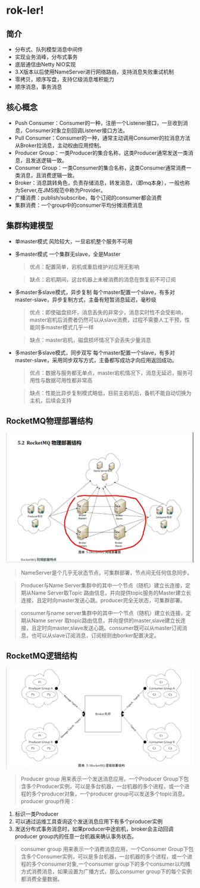 # rok-ler!
## 简介
* 分布式、队列模型消息中间件
* 实现业务消峰，分布式事务
* 底层通信由Netty NIO实现
* 3.X版本以后使用NameServer进行网络路由，支持消息失败重试机制
* 零拷贝，顺序写盘，支持亿级消息堆积能力
* 顺序消息，事务消息
## 核心概念
* Push Consumer：Consumer的一种，注册一个Listener接口，一旦收到消息，Consumer对象立刻回调Listener接口方法。
* Pull Consumer：Consumer的一种，通常主动调用Consumer的拉消息方法从Broker拉消息，主动权由应用控制。
* Producer Group：一类Producer的集合名称，这类Producer通常发送一类消息，且发送逻辑一致。
* Consumer Group：一类Consumer的集合名称，这类Consumer通常消费一类消息，且消费逻辑一致。
* Broker：消息跳转角色，负责存储消息，转发消息，（即mq本身），一般也称为Server,在JMS规范中称为Provider。
* 广播消费：publish/subscribe，每个订阅的consumer都会消费
* 集群消费：一个group中的consumer平均分摊消费消息
## 集群构建模型
* 单master模式 风险较大，一旦宕机整个服务不可用
* 多master模式 一个集群无slave，全是Master

  > 优点：配置简单，宕机或重启维护对应用无影响

  > 缺点：宕机期间，这台机器上未被消费的消息在恢复前不可订阅
* 多master多slave模式，异步复制 每个master配置一个slave，有多对master-slave，异步复制方式，主备有短暂消息延迟，毫秒级

  > 优点：即使磁盘损坏，消息丢失的非常少，消息实时性不会受影响，master宕机后消费者仍然可以从slave消费，过程不需要人工干预，性能同多master模式几乎一样
  
  > 缺点：master宕机，磁盘损坏情况下会丢失少量消息
* 多master多slave模式，同步双写 每个master配置一个slave，有多对master-slave，采用同步双写方式，主备都写成功才向应用返回成功。

  > 优点：数据与服务都无单点，master宕机情况下，消息无延迟，服务可用性与数据可用性都非常高
  
  > 缺点：性能比异步复制模式略低，目前主宕机后，备机不能自动切换为主机，后续会支持
## RocketMQ物理部署结构

![physical structure](rocketmq物理部署结构.png)

> NameServer是个几乎无状态节点，可集群部署，节点间无任何信息同步。

> Producer与Name Server集群中的其中一个节点（随机）建立长连接，定期从Name Server取Topic 路由信息，并向提供topic服务的Master建立长连接，且定时向master发送心跳。producer完全无状态，可集群部署。

> consumer与name server集群中的其中一个节点（随机）建立长连接，定期从Name server 取topic路由信息，并向提供的master,slave建立长连接，且定时向master,slave发送心跳。consumer既可以从master订阅消息，也可以从slave订阅消息，订阅规则由borker配置决定。
## RocketMQ逻辑结构
![logical structure](RocketMQ逻辑模型.png)

> Producer group 用来表示一个发送消息应用，一个Producer Group下包含多个Producer实例，可以是多台机器，一台机器的多个进程，或一个进程的多个producer对象，一个producer group可以发送多个topic消息。producer group作用：
   1. 标识一类Producer
   2. 可以通过运维工具查询这个发送消息应用下有多个producer实例
   3. 发送分布式事务消息时，如果producer中途宕机，broker会主动回调producer group内的任意一台机器来确认事务状态。
> consumer group 用来表示一个消费消息应用，一个Consumer Group下包含多个Consumer实例，可以是多台机器，一台机器的多个进程，或一个进程的多个consumer对象,一个consumer group下的多个consumer以均摊方式消费消息，如果设置为广播方式，那么consumer group下的每个实例都消费全量数据。
